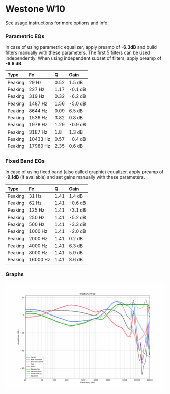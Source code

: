 # Westone W10
See [usage instructions](https://github.com/jaakkopasanen/AutoEq#usage) for more options and info.

### Parametric EQs
In case of using parametric equalizer, apply preamp of **-6.3dB** and build filters manually
with these parameters. The first 5 filters can be used independently.
When using independent subset of filters, apply preamp of **-6.6 dB**.

| Type    | Fc       |    Q | Gain    |
|:--------|:---------|:-----|:--------|
| Peaking | 29 Hz    | 0.52 | 1.5 dB  |
| Peaking | 227 Hz   | 1.17 | -0.1 dB |
| Peaking | 319 Hz   | 0.32 | -6.2 dB |
| Peaking | 1487 Hz  | 1.56 | -5.0 dB |
| Peaking | 8644 Hz  | 0.09 | 6.5 dB  |
| Peaking | 1536 Hz  | 3.82 | 0.8 dB  |
| Peaking | 1978 Hz  | 1.29 | -0.9 dB |
| Peaking | 3187 Hz  | 1.8  | 1.3 dB  |
| Peaking | 10433 Hz | 0.57 | -0.4 dB |
| Peaking | 17980 Hz | 2.35 | 0.6 dB  |

### Fixed Band EQs
In case of using fixed band (also called graphic) equalizer, apply preamp of **-9.1dB**
(if available) and set gains manually with these parameters.

| Type    | Fc       |    Q | Gain    |
|:--------|:---------|:-----|:--------|
| Peaking | 31 Hz    | 1.41 | 1.4 dB  |
| Peaking | 62 Hz    | 1.41 | -0.6 dB |
| Peaking | 125 Hz   | 1.41 | -3.1 dB |
| Peaking | 250 Hz   | 1.41 | -5.2 dB |
| Peaking | 500 Hz   | 1.41 | -3.3 dB |
| Peaking | 1000 Hz  | 1.41 | -2.0 dB |
| Peaking | 2000 Hz  | 1.41 | 0.2 dB  |
| Peaking | 4000 Hz  | 1.41 | 6.3 dB  |
| Peaking | 8000 Hz  | 1.41 | 5.9 dB  |
| Peaking | 16000 Hz | 1.41 | 8.6 dB  |

### Graphs
![](./Westone%20W10.png)